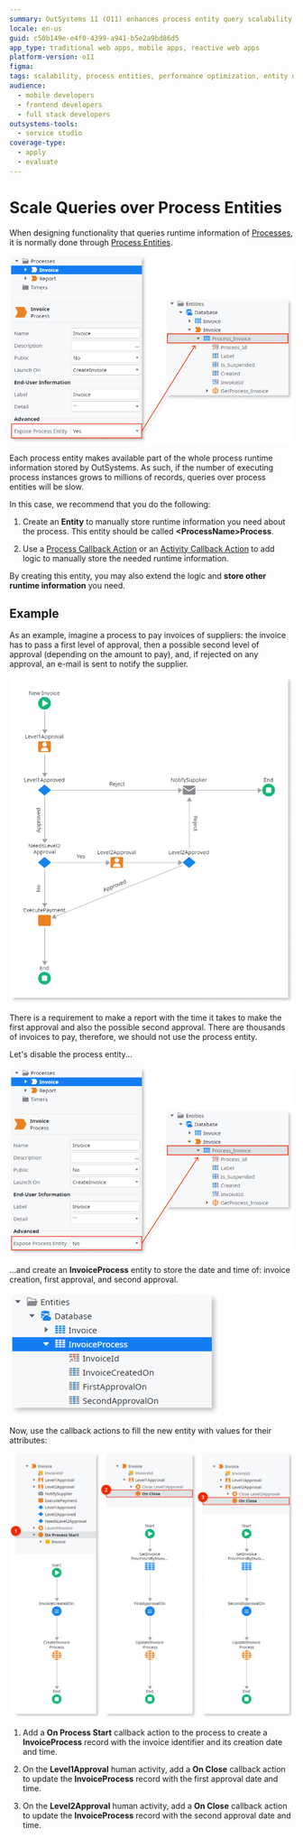 ```yaml
---
summary: OutSystems 11 (O11) enhances process entity query scalability by recommending the creation of custom entities to store essential runtime information.
locale: en-us
guid: c50b149e-e4f0-4399-a941-b5e2a9bd86d5
app_type: traditional web apps, mobile apps, reactive web apps
platform-version: o11
figma:
tags: scalability, process entities, performance optimization, entity design, query efficiency
audience:
  - mobile developers
  - frontend developers
  - full stack developers
outsystems-tools:
  - service studio
coverage-type:
  - apply
  - evaluate
---
```


# Scale Queries over Process Entities

When designing functionality that queries runtime information of [Processes](../intro.md), it is normally done through [Process Entities](../process-entities/intro.md).

![Diagram showing how each process entity provides a part of the overall process runtime information in OutSystems.](images/scale-queries-1.png "Process Entity Runtime Information")

Each process entity makes available part of the whole process runtime information stored by OutSystems. As such, if the number of executing process instances grows to millions of records, queries over process entities will be slow.

In this case, we recommend that you do the following:

1. Create an **Entity** to manually store runtime information you need about the process. This entity should be called **&lt;ProcessName&gt;Process**.

1. Use a [Process Callback Action](../actions-callback/actions-callback.md) or an [Activity Callback Action](../actions-callback/actions-activities-callback.md) to add logic to manually store the needed runtime information.

By creating this entity, you may also extend the logic and **store other runtime information** you need.

## Example

As an example, imagine a process to pay invoices of suppliers: the invoice has to pass a first level of approval, then a possible second level of approval (depending on the amount to pay), and, if rejected on any approval, an e-mail is sent to notify the supplier.

![Flowchart of the invoice approval process with two levels of approval and a notification step for rejections.](images/scale-queries-2.png "Invoice Approval Process")

There is a requirement to make a report with the time it takes to make the first approval and also the possible second approval. There are thousands of invoices to pay, therefore, we should not use the process entity.

Let's disable the process entity...

![Illustration of the action to disable the process entity in OutSystems.](images/scale-queries-3.png "Disabling Process Entity")

...and create an **InvoiceProcess** entity to store the date and time of: invoice creation, first approval, and second approval.

![Entity diagram for InvoiceProcess with attributes for invoice creation, first approval, and second approval dates.](images/scale-queries-4.png "InvoiceProcess Entity Structure")

Now, use the callback actions to fill the new entity with values for their attributes:

![Example of using callback actions to populate the InvoiceProcess entity with runtime information.](images/scale-queries-5.png "Callback Actions Implementation")

1. Add a **On Process Start** callback action to the process to create a **InvoiceProcess** record with the invoice identifier and its creation date and time.

2. On the **Level1Approval** human activity, add a **On Close** callback action to update the **InvoiceProcess** record with the first approval date and time.

3. On the **Level2Approval** human activity, add a **On Close** callback action to update the **InvoiceProcess** record with the second approval date and time.
